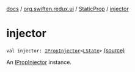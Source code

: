 [docs](../../index.md) / [org.swiften.redux.ui](../index.md) / [StaticProp](index.md) / [injector](./injector.md)

# injector

`val injector: `[`IPropInjector`](../-i-prop-injector/index.md)`<`[`LState`](index.md#LState)`>` [(source)](https://github.com/protoman92/KotlinRedux/tree/master/common/common-ui/src/main/kotlin/org/swiften/redux/ui/Props.kt#L25)

An [IPropInjector](../-i-prop-injector/index.md) instance.

